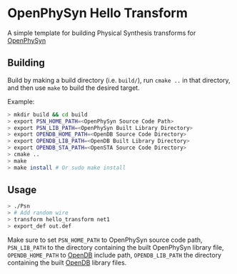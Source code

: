 # OpenPhySyn Hello Transform

A simple template for building Physical Synthesis transforms for [OpenPhySyn](https://github.com/The-OpenROAD-Project/OpenPhySyn)

## Building

Build by making a build directory (i.e. `build/`), run `cmake ..` in that directory, and then use `make` to build the desired target.

Example:

```bash
> mkdir build && cd build
> export PSN_HOME_PATH=<OpenPhySyn Source Code Path>
> export PSN_LIB_PATH=<OpenPhySyn Built Library Directory>
> export OPENDB_HOME_PATH=<OpenDB Source Code Directory>
> export OPENDB_LIB_PATH=<OpenDB Built Library Directory>
> export OPENDB_STA_PATH=<OpenSTA Source Code Directory>
> cmake ..
> make
> make install # Or sudo make install
```

## Usage

```bash
> ./Psn
> # Add random wire
> transform hello_transform net1
> export_def out.def
```

Make sure to set `PSN_HOME_PATH` to OpenPhySyn source code path, `PSN_LIB_PATH` to the directory containing the built OpenPhySyn library file, `OPENDB_HOME_PATH` to [OpenDB](https://github.com/The-OpenROAD-Project/OpenDB) include path, `OPENDB_LIB_PATH` the directory containing the built [OpenDB](https://github.com/The-OpenROAD-Project/OpenDB) library files.
